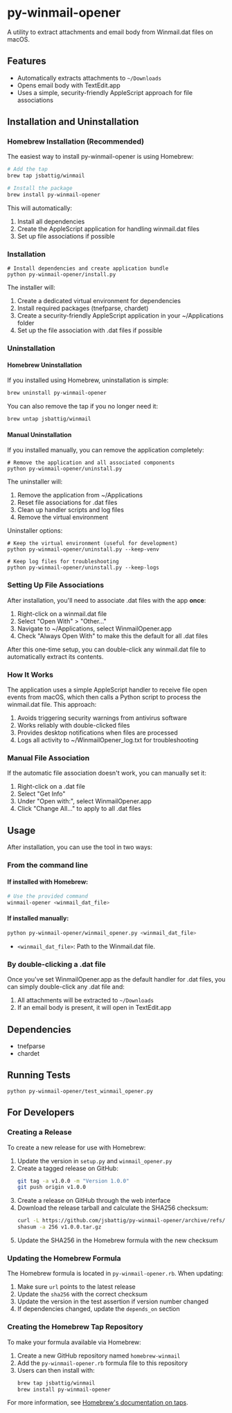 # py-winmail-opener

A utility to extract attachments and email body from Winmail.dat files on macOS.

## Features

* Automatically extracts attachments to `~/Downloads`
* Opens email body with TextEdit.app
* Uses a simple, security-friendly AppleScript approach for file associations

## Installation and Uninstallation

### Homebrew Installation (Recommended)

The easiest way to install py-winmail-opener is using Homebrew:

```bash
# Add the tap
brew tap jsbattig/winmail

# Install the package
brew install py-winmail-opener
```

This will automatically:
1. Install all dependencies
2. Create the AppleScript application for handling winmail.dat files
3. Set up file associations if possible

### Installation

```
# Install dependencies and create application bundle
python py-winmail-opener/install.py
```

The installer will:
1. Create a dedicated virtual environment for dependencies
2. Install required packages (tnefparse, chardet)
3. Create a security-friendly AppleScript application in your ~/Applications folder
4. Set up the file association with .dat files if possible

### Uninstallation

#### Homebrew Uninstallation

If you installed using Homebrew, uninstallation is simple:

```bash
brew uninstall py-winmail-opener
```

You can also remove the tap if you no longer need it:

```bash
brew untap jsbattig/winmail
```

#### Manual Uninstallation

If you installed manually, you can remove the application completely:

```
# Remove the application and all associated components
python py-winmail-opener/uninstall.py
```

The uninstaller will:
1. Remove the application from ~/Applications
2. Reset file associations for .dat files
3. Clean up handler scripts and log files
4. Remove the virtual environment

Uninstaller options:
```
# Keep the virtual environment (useful for development)
python py-winmail-opener/uninstall.py --keep-venv

# Keep log files for troubleshooting
python py-winmail-opener/uninstall.py --keep-logs
```

### Setting Up File Associations

After installation, you'll need to associate .dat files with the app **once**:
1. Right-click on a winmail.dat file
2. Select "Open With" > "Other..."
3. Navigate to ~/Applications, select WinmailOpener.app
4. Check "Always Open With" to make this the default for all .dat files

After this one-time setup, you can double-click any winmail.dat file to automatically extract its contents.

### How It Works

The application uses a simple AppleScript handler to receive file open events from macOS, which then calls a Python script to process the winmail.dat file. This approach:

1. Avoids triggering security warnings from antivirus software
2. Works reliably with double-clicked files
3. Provides desktop notifications when files are processed
4. Logs all activity to ~/WinmailOpener_log.txt for troubleshooting

### Manual File Association

If the automatic file association doesn't work, you can manually set it:
1. Right-click on a .dat file
2. Select "Get Info"
3. Under "Open with:", select WinmailOpener.app
4. Click "Change All..." to apply to all .dat files

## Usage

After installation, you can use the tool in two ways:

### From the command line

#### If installed with Homebrew:

```bash
# Use the provided command
winmail-opener <winmail_dat_file>
```

#### If installed manually:

```bash
python py-winmail-opener/winmail_opener.py <winmail_dat_file>
```

* `<winmail_dat_file>`: Path to the Winmail.dat file.

### By double-clicking a .dat file

Once you've set WinmailOpener.app as the default handler for .dat files, you can simply double-click any .dat file and:
1. All attachments will be extracted to `~/Downloads`
2. If an email body is present, it will open in TextEdit.app

## Dependencies

* tnefparse
* chardet

## Running Tests

```
python py-winmail-opener/test_winmail_opener.py
```

## For Developers

### Creating a Release

To create a new release for use with Homebrew:

1. Update the version in `setup.py` and `winmail_opener.py`
2. Create a tagged release on GitHub:
   ```bash
   git tag -a v1.0.0 -m "Version 1.0.0"
   git push origin v1.0.0
   ```
3. Create a release on GitHub through the web interface
4. Download the release tarball and calculate the SHA256 checksum:
   ```bash
   curl -L https://github.com/jsbattig/py-winmail-opener/archive/refs/tags/v1.0.0.tar.gz -o v1.0.0.tar.gz
   shasum -a 256 v1.0.0.tar.gz
   ```
5. Update the SHA256 in the Homebrew formula with the new checksum

### Updating the Homebrew Formula

The Homebrew formula is located in `py-winmail-opener.rb`. When updating:

1. Make sure `url` points to the latest release
2. Update the `sha256` with the correct checksum
3. Update the version in the test assertion if version number changed
4. If dependencies changed, update the `depends_on` section

### Creating the Homebrew Tap Repository

To make your formula available via Homebrew:

1. Create a new GitHub repository named `homebrew-winmail`
2. Add the `py-winmail-opener.rb` formula file to this repository
3. Users can then install with:
   ```bash
   brew tap jsbattig/winmail
   brew install py-winmail-opener
   ```

For more information, see [Homebrew's documentation on taps](https://docs.brew.sh/Taps).
